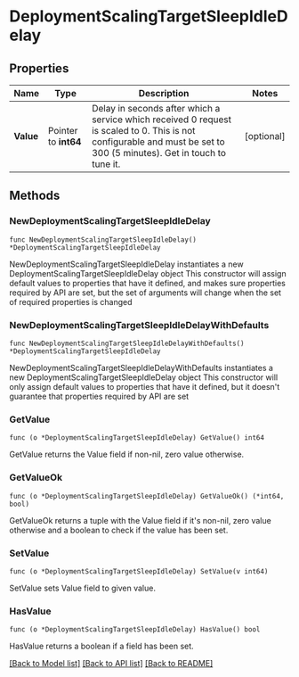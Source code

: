 # DeploymentScalingTargetSleepIdleDelay

## Properties

Name | Type | Description | Notes
------------ | ------------- | ------------- | -------------
**Value** | Pointer to **int64** | Delay in seconds after which a service which received 0 request is scaled to 0. This is not configurable and must be set to 300 (5 minutes). Get in touch to tune it. | [optional] 

## Methods

### NewDeploymentScalingTargetSleepIdleDelay

`func NewDeploymentScalingTargetSleepIdleDelay() *DeploymentScalingTargetSleepIdleDelay`

NewDeploymentScalingTargetSleepIdleDelay instantiates a new DeploymentScalingTargetSleepIdleDelay object
This constructor will assign default values to properties that have it defined,
and makes sure properties required by API are set, but the set of arguments
will change when the set of required properties is changed

### NewDeploymentScalingTargetSleepIdleDelayWithDefaults

`func NewDeploymentScalingTargetSleepIdleDelayWithDefaults() *DeploymentScalingTargetSleepIdleDelay`

NewDeploymentScalingTargetSleepIdleDelayWithDefaults instantiates a new DeploymentScalingTargetSleepIdleDelay object
This constructor will only assign default values to properties that have it defined,
but it doesn't guarantee that properties required by API are set

### GetValue

`func (o *DeploymentScalingTargetSleepIdleDelay) GetValue() int64`

GetValue returns the Value field if non-nil, zero value otherwise.

### GetValueOk

`func (o *DeploymentScalingTargetSleepIdleDelay) GetValueOk() (*int64, bool)`

GetValueOk returns a tuple with the Value field if it's non-nil, zero value otherwise
and a boolean to check if the value has been set.

### SetValue

`func (o *DeploymentScalingTargetSleepIdleDelay) SetValue(v int64)`

SetValue sets Value field to given value.

### HasValue

`func (o *DeploymentScalingTargetSleepIdleDelay) HasValue() bool`

HasValue returns a boolean if a field has been set.


[[Back to Model list]](../README.md#documentation-for-models) [[Back to API list]](../README.md#documentation-for-api-endpoints) [[Back to README]](../README.md)


